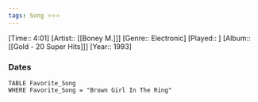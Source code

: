 ```yaml
---
tags: Song ⭐⭐⭐ 
---
```

[Time:: 4:01]
[Artist:: [[Boney M.]]]
[Genre:: Electronic]
[Played:: ]
[Album:: [[Gold - 20 Super Hits]]]
[Year:: 1993]
### Dates
````dataview
TABLE Favorite_Song
WHERE Favorite_Song = "Brown Girl In The Ring"
````
